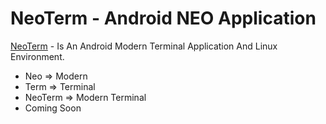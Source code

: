# NeoTerm -  Android NEO Application
<a href="https://neoterm.org">NeoTerm</a> - Is An Android Modern Terminal Application And Linux Environment.
* Neo => Modern
* Term => Terminal
* NeoTerm => Modern Terminal
* Coming Soon
